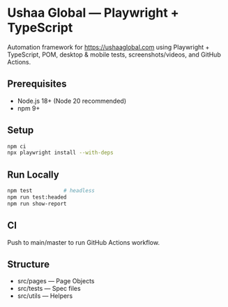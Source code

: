 # Ushaa Global — Playwright + TypeScript

Automation framework for https://ushaaglobal.com using Playwright + TypeScript, POM, desktop & mobile tests, screenshots/videos, and GitHub Actions.

## Prerequisites
- Node.js 18+ (Node 20 recommended)
- npm 9+

## Setup
```bash
npm ci
npx playwright install --with-deps
```

## Run Locally
```bash
npm test          # headless
npm run test:headed
npm run show-report
```

## CI
Push to main/master to run GitHub Actions workflow.

## Structure
- src/pages — Page Objects
- src/tests — Spec files
- src/utils — Helpers

